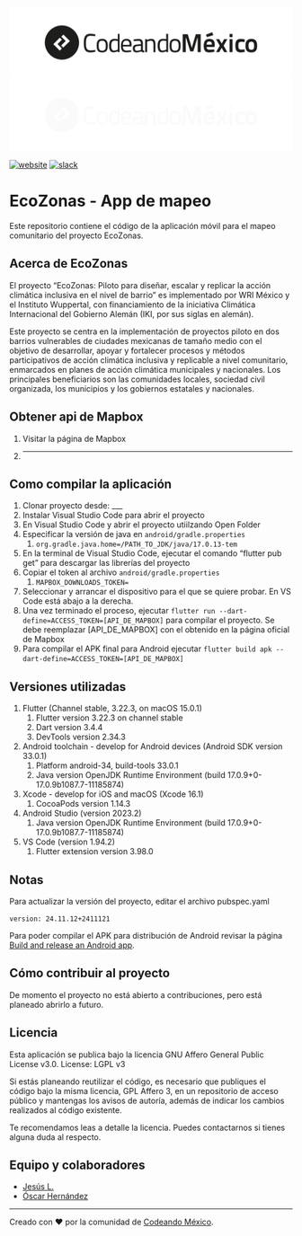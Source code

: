 ![Logo Codeando México](/recursos/imagenes/logo-cmx.svg#gh-light-mode-only)
![Logo Codeando México](/recursos/imagenes/logo-cmx-blanco.svg#gh-dark-mode-only)

[![website](https://img.shields.io/badge/website-CodeandoMexico-00D88E.svg)](http://www.codeandomexico.org/)
[![slack](https://img.shields.io/badge/slack-CodeandoMexico-EC0E4F.svg)](http://slack.codeandomexico.org/)


# EcoZonas - App de mapeo

Este repositorio contiene el código de la aplicación móvil para el mapeo comunitario del proyecto EcoZonas.

## Acerca de EcoZonas

El proyecto “EcoZonas: Piloto para diseñar, escalar y replicar la acción climática inclusiva en el nivel de barrio” es implementado por WRI México y el Instituto Wuppertal, con financiamiento de la iniciativa Climática Internacional del Gobierno Alemán (IKI, por sus siglas en alemán).

Este proyecto se centra en la implementación de proyectos piloto en dos barrios vulnerables de ciudades mexicanas de tamaño medio con el objetivo de desarrollar, apoyar y fortalecer procesos y métodos participativos de acción climática inclusiva y replicable a nivel comunitario, enmarcados en planes de acción climática municipales y nacionales. Los principales beneficiarios son las comunidades locales, sociedad civil organizada, los municipios y los gobiernos estatales y nacionales.

## Obtener api de Mapbox
1. Visitar la página de Mapbox
2. ___

## Como compilar la aplicación
1. Clonar proyecto desde: ___
2. Instalar Visual Studio Code para abrir el proyecto
3. En Visual Studio Code y abrir el proyecto utiilzando Open Folder
4. Especificar la versión de java en `android/gradle.properties`
   1. `org.gradle.java.home=/PATH_TO_JDK/java/17.0.13-tem`
5. En la terminal de Visual Studio Code, ejecutar el comando “flutter pub get” para descargar las librerías del proyecto
6. Copiar el token al archivo `android/gradle.properties`
   1. `MAPBOX_DOWNLOADS_TOKEN=`
7. Seleccionar y arrancar el dispositivo para el que se quiere probar. En VS Code está abajo a la derecha.
8. Una vez terminado el proceso, ejecutar `flutter run --dart-define=ACCESS_TOKEN=[API_DE_MAPBOX]` para compilar el proyecto. Se debe reemplazar [API_DE_MAPBOX] con el obtenido en la página oficial de Mapbox
9. Para compilar el APK final para Android ejecutar `flutter build apk --dart-define=ACCESS_TOKEN=[API_DE_MAPBOX]`

## Versiones utilizadas
1. Flutter (Channel stable, 3.22.3, on macOS 15.0.1)
    1. Flutter version 3.22.3 on channel stable
    2. Dart version 3.4.4
    3. DevTools version 2.34.3
2. Android toolchain - develop for Android devices (Android SDK version 33.0.1)
    1. Platform android-34, build-tools 33.0.1
    2. Java version OpenJDK Runtime Environment (build 17.0.9+0-17.0.9b1087.7-11185874)
3. Xcode - develop for iOS and macOS (Xcode 16.1)
    1. CocoaPods version 1.14.3
4. Android Studio (version 2023.2)
    1. Java version OpenJDK Runtime Environment (build 17.0.9+0-17.0.9b1087.7-11185874)
5. VS Code (version 1.94.2)
    1. Flutter extension version 3.98.0

## Notas

Para actualizar la versión del proyecto, editar el archivo pubspec.yaml

```
version: 24.11.12+2411121
```

Para poder compilar el APK para distribución de Android revisar la página [Build and release an Android app](https://docs.flutter.dev/deployment/android).

## Cómo contribuir al proyecto

De momento el proyecto no está abierto a contribuciones, pero está planeado abrirlo a futuro.

## Licencia

Esta aplicación se publica bajo la licencia GNU Affero General Public License v3.0. License: LGPL v3

Si estás planeando reutilizar el código, es necesario que publiques el código bajo la misma licencia, GPL Affero 3, en un repositorio de acceso público y mantengas los avisos de autoría, además de indicar los cambios realizados al código existente.

Te recomendamos leas a detalle la licencia. Puedes contactarnos si tienes alguna duda al respecto.

## Equipo y colaboradores

* [Jesús L.](https://github.com/jck9007)
* [Óscar Hernández](https://github.com/oxcar)

---

Creado con ❤️ por la comunidad de [Codeando México](http://www.codeandomexico.org).
